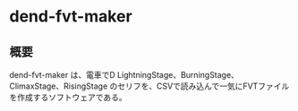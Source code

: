 # dend-fvt-maker

## 概要

dend-fvt-maker は、電車でD LightningStage、BurningStage、ClimaxStage、RisingStage のセリフを、CSVで読み込んで一気にFVTファイルを作成するソフトウェアである。
